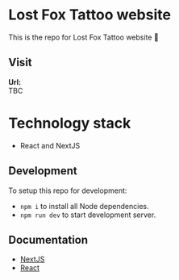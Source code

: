 # Lost Fox Tattoo website

This is the repo for Lost Fox Tattoo website :clap:

## Visit

**Url:**  
TBC

# Technology stack

- React and NextJS

## Development

To setup this repo for development:

- `npm i` to install all Node dependencies.
- `npm run dev` to start development server.

## Documentation

- [NextJS](https://nextjs.org/docs)
- [React](https://reactjs.org/docs/getting-started.html)
